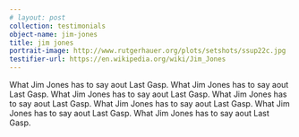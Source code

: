 ```yaml
---
# layout: post
collection: testimonials
object-name: jim-jones
title: jim jones
portrait-image: http://www.rutgerhauer.org/plots/setshots/ssup22c.jpg
testifier-url: https://en.wikipedia.org/wiki/Jim_Jones
---
```


What Jim Jones has to say aout Last Gasp. What Jim Jones has to say aout Last Gasp. What Jim Jones has to say aout Last Gasp. What Jim Jones has to say aout Last Gasp. What Jim Jones has to say aout Last Gasp. What Jim Jones has to say aout Last Gasp. What Jim Jones has to say aout Last Gasp.
